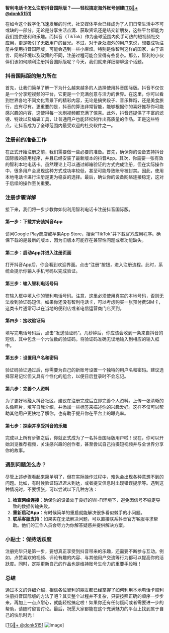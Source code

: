 **智利电话卡怎么注册抖音国际版？——轻松搞定海外账号创建[[TG💪+ @donk5151](https://t.me/s/donk5151)]**

在如今这个数字化飞速发展的时代，社交媒体平台已经成为了人们日常生活中不可或缺的一部分。无论是分享生活点滴、获取资讯还是结交新朋友，这些平台都能为我们提供便利和乐趣。而抖音（TikTok）作为全球范围内炙手可热的短视频社交应用，更是吸引了无数用户的目光。不过，对于身处海外的用户来说，想要成功注册并使用抖音国际版，可能会遇到一些小麻烦。特别是像智利这样的国家，由于语言、网络环境以及政策的不同，注册过程可能会显得有些复杂。那么，智利的小伙伴们该如何顺利注册抖音国际版呢？今天，我们就来详细聊聊这个话题。

### 抖音国际版的魅力所在

首先，让我们简单了解一下为什么越来越多的人选择使用抖音国际版。抖音不仅仅是一个分享短视频的平台，它更是一个充满创意与活力的世界。在这里，你可以看到世界各地不同文化背景下的精彩内容，无论是搞笑段子、音乐舞蹈，还是美食旅行，应有尽有。更重要的是，抖音的算法非常智能，能够根据你的喜好推荐你可能感兴趣的内容，这使得每一次刷视频都充满了惊喜。此外，抖音还提供了丰富的滤镜、特效以及编辑工具，让普通用户也能轻松制作出高质量的作品。正是这些特点，让抖音成为了全球范围内最受欢迎的社交软件之一。

### 注册前的准备工作

在正式开始注册之前，我们需要做一些必要的准备。首先，确保你的设备支持抖音国际版的应用程序，并且已经安装了最新版本的抖音App。其次，你需要一张有效的智利本地电话卡。虽然理论上可以通过邮箱验证的方式完成注册，但在实际操作中，很多用户会发现这种方式成功率较低，甚至可能导致账号被封禁。因此，使用本地电话卡进行注册是更为稳妥的选择。最后，确认你的设备网络连接稳定，这对于后续的操作至关重要。

### 注册步骤详解

接下来，我们将一步步教你如何利用智利电话卡注册抖音国际版。

#### 第一步：下载并安装抖音App
访问Google Play商店或苹果App Store，搜索“TikTok”并下载官方应用程序。确保下载的是最新的版本，因为旧版本可能存在兼容性问题或者功能缺失。

#### 第二步：启动App并进入注册页面
打开抖音App后，你会看到欢迎界面。点击“注册”按钮，进入注册流程。此时，系统会提示你输入手机号码以完成验证。

#### 第三步：输入智利电话号码
在输入框中填入你的智利电话号码。注意，这里必须使用真实的本地号码，否则无法收到验证码短信。如果你还没有智利电话卡，可以考虑购买一张预付费SIM卡，这类卡片通常可以在当地的便利店或者电信运营商门店买到。

#### 第四步：接收验证码
填写完电话号码后，点击“发送验证码”。几秒钟后，你应该会收到一条来自抖音的短信，其中包含一个六位数的验证码。将验证码准确无误地输入到相应的输入框中。

#### 第五步：设置用户名和密码
验证码验证通过后，你需要为自己的新账号设置一个独特的用户名和密码。建议选择容易记忆但又具有个性化的组合，以便日后登录时不会忘记。

#### 第六步：完善个人资料
为了更好地融入抖音社区，建议在注册完成后立即完善个人资料。上传一张清晰的头像照片，填写自我介绍，并添加一些标签来描述你的兴趣爱好。这样不仅可以帮助其他用户更快地了解你，也有助于提升你在平台上的曝光率。

#### 第七步：探索并享受抖音的乐趣
完成以上所有步骤之后，你就正式成为了一名抖音国际版用户啦！现在，你可以开始浏览推荐视频，关注感兴趣的创作者，甚至尝试自己拍摄短视频并与全世界分享你的故事。

### 遇到问题怎么办？

尽管上述步骤看起来简单明了，但在实际操作过程中，难免会出现各种意想不到的问题。比如，有时候验证码迟迟未到达，或者提交信息时出现错误提示等。遇到这种情况时，不要慌张，可以尝试以下几种方法：

1. **检查网络连接**：确保你的设备处于良好的Wi-Fi环境下，避免因信号不稳定导致的数据传输失败。
2. **重新启动App**：有时候简单的重启就能解决很多看似棘手的小问题。
3. **联系客服支持**：如果实在无法解决问题，可以直接联系抖音官方客服寻求帮助。他们的工作人员会尽力为你解答疑惑并提供解决方案。

### 小贴士：保持活跃度

注册完毕只是第一步，要想真正享受到抖音带来的乐趣，还需要不断参与互动。例如，点赞喜欢的视频、评论有趣的内容、与其他用户交流等行为都可以提高你的活跃度。同时，定期更新自己的作品也是维持账号生命力的重要手段哦！

### 总结

通过本文的详细介绍，相信各位智利的朋友都已经掌握了如何利用本地电话卡顺利注册抖音国际版的方法了吧？其实整个过程并不复杂，只要按照正确的顺序一步步来，再加上一点点耐心，就能轻松搞定啦！如果你还有任何疑问或者需要进一步的帮助，请随时留言讨论。最后，祝愿大家都能在这个充满魅力的平台上找到属于自己的快乐时光！

[[TG💪+ @donk5151](https://t.me/s/donk5151) ![Image](https://i.postimg.cc/rwNCRYN7/Snipaste-2025-04-30-17-27-05.png)]